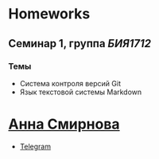 # Homeworks
## Семинар 1, группа *БИЯ1712*
### Темы
* Система контроля версий Git
* Язык текстовой системы Markdown

# [Анна Смирнова](mailto:annushc@gmail.com)
* [Telegram](https://t.me/maratNaufal_ugli)
